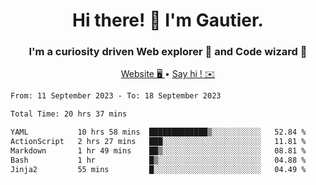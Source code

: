 <h1 align="center">Hi there! 👋 I'm Gautier.</h1>
<h3 align="center">I'm a curiosity driven Web explorer 🚀 and Code wizard 🧙</h3>

<p align="center">
  <a href="https://xisabla.github.io/">Website 🖥️ </a> •
  <a href="mailto:xisabla.dev@gmail.com">Say hi ! ✉️</a>
</p>

<!--START_SECTION:waka-->

```txt
From: 11 September 2023 - To: 18 September 2023

Total Time: 20 hrs 37 mins

YAML           10 hrs 58 mins  █████████████▒░░░░░░░░░░░   52.84 %
ActionScript   2 hrs 27 mins   ███░░░░░░░░░░░░░░░░░░░░░░   11.81 %
Markdown       1 hr 49 mins    ██▒░░░░░░░░░░░░░░░░░░░░░░   08.81 %
Bash           1 hr            █▒░░░░░░░░░░░░░░░░░░░░░░░   04.88 %
Jinja2         55 mins         █░░░░░░░░░░░░░░░░░░░░░░░░   04.49 %
```

<!--END_SECTION:waka-->
